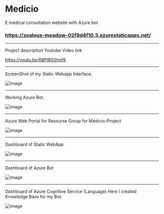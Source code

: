 # Medicio
E medical consultation website with Azure bot

### https://zealous-meadow-02f9d4f10.3.azurestaticapps.net/

_____________________________________

Project description Youtube Video link

https://youtu.be/6BPIBSShqf8

____________________________________

ScreenShot of my Static Webapp Interface.

![image](https://user-images.githubusercontent.com/100186956/235295383-42938f64-1ca3-4e12-9d25-2ad6112d2a34.png)

_____________________________________

Working Azure Bot.

![image](https://user-images.githubusercontent.com/100186956/236643260-4e942336-fb84-4820-b58d-cb344219edd7.png)

_______________________________________

Azure Web Portal for Resourse Group for Medicio-Project

![image](https://user-images.githubusercontent.com/100186956/236643480-6ffa2a99-e754-4cf0-87de-05176baf3534.png)

________________________________________

Dashboard of Static WebApp

![image](https://user-images.githubusercontent.com/100186956/236643515-1381d77c-32a0-4d25-889d-ad726777abf5.png)

________________________________________

Dashboard of Azure Bot

![image](https://user-images.githubusercontent.com/100186956/236643572-e5755443-e1ac-49ed-85a3-a33cc73b43fb.png)

__________________________________________

Dashboard of Azure Cognitive Service (Language)
Here I created Knowledge Base for my Bot.

![image](https://user-images.githubusercontent.com/100186956/236643644-3822be64-aa64-4449-bcf5-02b60f8440b0.png)


